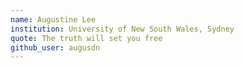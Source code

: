 ```yaml
---
name: Augustine Lee
institution: University of New South Wales, Sydney
quote: The truth will set you free
github_user: augusdn
---
```

